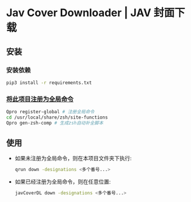 # Jav Cover Downloader | JAV 封面下载

## 安装

### 安装依赖

```sh
pip3 install -r requirements.txt
```

### [将此项目注册为全局命令](https://rhythmlian.cn/2020/02/14/QuickProject/#%E5%B0%86Commander%E5%BA%94%E7%94%A8%E6%B3%A8%E5%86%8C%E4%B8%BA%E5%85%A8%E5%B1%80%E5%91%BD%E4%BB%A4)

```sh
Qpro register-global # 注册全局命令
cd /usr/local/share/zsh/site-functions
Qpro gen-zsh-comp # 生成zsh自动补全脚本
```

## 使用

- 如果未注册为全局命令，则在本项目文件夹下执行:
  
  ```sh
  qrun down -designations <多个番号...>
  ```

- 如果已经注册为全局命令，则在任意位置:

  ```sh
  javCoverDL down -designations <多个番号...>
  ```
